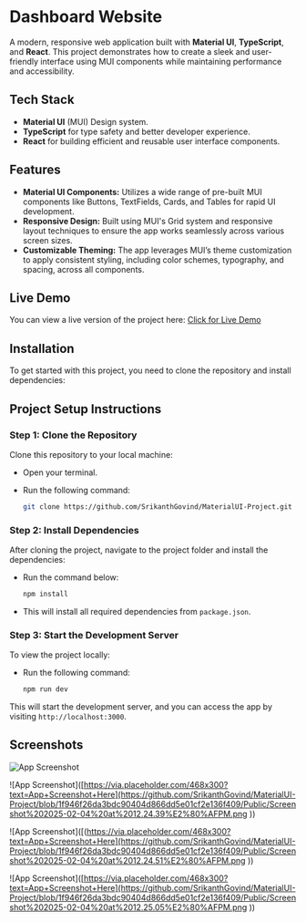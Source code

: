 # Dashboard Website

A modern, responsive web application built with **Material UI**, **TypeScript**, and **React**. This project demonstrates how to create a sleek and user-friendly interface using MUI components while maintaining performance and accessibility.

## Tech Stack
- **Material UI** (MUI) Design system.
- **TypeScript** for type safety and better developer experience.
- **React** for building efficient and reusable user interface components.

## Features

- **Material UI Components:** Utilizes a wide range of pre-built MUI components like Buttons, TextFields, Cards, and Tables for rapid UI development.
- **Responsive Design:** Built using MUI's Grid system and responsive layout techniques to ensure the app works seamlessly across various screen sizes.
- **Customizable Theming:** The app leverages MUI’s theme customization to apply consistent styling, including color schemes, typography, and spacing, across all components.


## Live Demo

You can view a live version of the project here: [Click for Live Demo](https://stirring-manatee-ea4f38.netlify.app/)

## Installation

To get started with this project, you need to clone the repository and install dependencies:

## Project Setup Instructions

### Step 1: Clone the Repository

Clone this repository to your local machine:

- Open your terminal.
- Run the following command:

    ```bash
    git clone https://github.com/SrikanthGovind/MaterialUI-Project.git
    ```

### Step 2: Install Dependencies

After cloning the project, navigate to the project folder and install the dependencies:

- Run the command below:

    ```bash
    npm install
    ```

- This will install all required dependencies from `package.json`.

### Step 3: Start the Development Server

To view the project locally:

- Run the following command:

    ```bash
    npm run dev
    ```

This will start the development server, and you can access the app by visiting `http://localhost:3000`.


## Screenshots

![App Screenshot](https://github.com/user-attachments/assets/42495ce1-87aa-45b0-b1b7-9db5a4023b33)

![App Screenshot]([https://via.placeholder.com/468x300?text=App+Screenshot+Here](https://github.com/SrikanthGovind/MaterialUI-Project/blob/1f946f26da3bdc90404d866dd5e01cf2e136f409/Public/Screenshot%202025-02-04%20at%2012.24.39%E2%80%AFPM.png ))

![App Screenshot]([(https://via.placeholder.com/468x300?text=App+Screenshot+Here](https://github.com/SrikanthGovind/MaterialUI-Project/blob/1f946f26da3bdc90404d866dd5e01cf2e136f409/Public/Screenshot%202025-02-04%20at%2012.24.51%E2%80%AFPM.png ))

![App Screenshot]([https://via.placeholder.com/468x300?text=App+Screenshot+Here](https://github.com/SrikanthGovind/MaterialUI-Project/blob/1f946f26da3bdc90404d866dd5e01cf2e136f409/Public/Screenshot%202025-02-04%20at%2012.25.05%E2%80%AFPM.png ))





